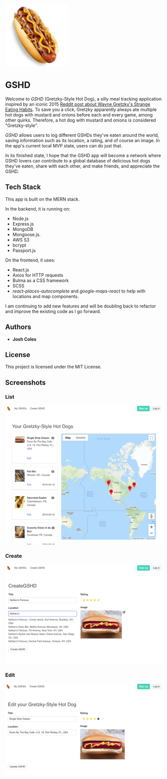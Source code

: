 ![Brand](./gshd/client/src/images/brand/gshd.png/ "Brand")

# GSHD

Welcome to *GSHD* (Gretzky-Style Hot Dog), a silly meal tracking application inspired by an iconic 2015 [Reddit post about Wayne Gretzky's Strange Eating Habits](https://www.reddit.com/r/hockey/comments/3e518u/wayne_gretzkys_strange_eating_habits/). To save you a click, Gretzky apparently always ate multiple hot dogs with mustard and onions before each and every game, among other quirks. Therefore, a hot dog with mustard and onions is considered "Gretzky-style".

*GSHD* allows users to log different GSHDs they've eaten around the world, saving information such as its location, a rating, and of course an image. In the app's current local MVP state, users can do just that. 

In its finished state, I hope that the GSHD app will become a network where GSHD lovers can contribute to a global database of delicious hot dogs they've eaten, share with each other, and make friends, and appreciate the GSHD. 

## Tech Stack

This app is built on the MERN stack. 

In the backend, it is running on:

* Node.js
* Express.js 
* MongoDB 
* Mongoose.js.
* AWS S3
* bcrypt
* Passport.js

On the frontend, it uses: 
 
* React.js
* Axios for HTTP requests
* Bulma as a CSS framework
* SCSS
* *react-places-autocomplete* and *google-maps-react* to help with locations and map components. 

I am continuing to add new features and will be doubling back to refactor and improve the existing code as I go forward. 

## Authors

* **Josh Coles**

## License

This project is licensed under the MIT License.

## Screenshots

### List
![List](./gshd/client/src/images/screenshots/list-screenshot.png/ "List")

### Create
![Create](./gshd/client/src/images/screenshots/create-screenshot.png/ "Create")

### Edit
![Edit](./gshd/client/src/images/screenshots/edit-screenshot.png/ "Edit")